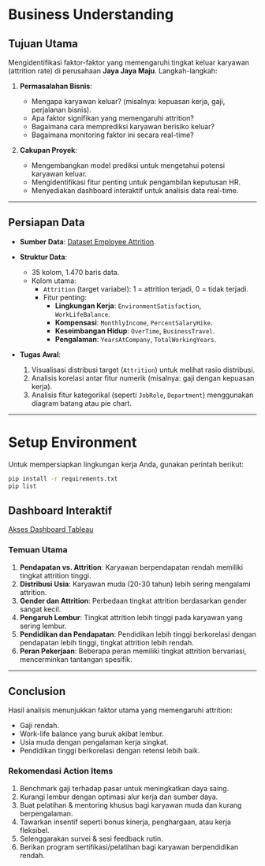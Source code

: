 # Business Understanding

## Tujuan Utama
Mengidentifikasi faktor-faktor yang memengaruhi tingkat keluar karyawan (attrition rate) di perusahaan **Jaya Jaya Maju**. Langkah-langkah:
1. **Permasalahan Bisnis**:
   - Mengapa karyawan keluar? (misalnya: kepuasan kerja, gaji, perjalanan bisnis).
   - Apa faktor signifikan yang memengaruhi attrition?
   - Bagaimana cara memprediksi karyawan berisiko keluar?
   - Bagaimana monitoring faktor ini secara real-time?

2. **Cakupan Proyek**:
   - Mengembangkan model prediksi untuk mengetahui potensi karyawan keluar.
   - Mengidentifikasi fitur penting untuk pengambilan keputusan HR.
   - Menyediakan dashboard interaktif untuk analisis data real-time.

---

## Persiapan Data
- **Sumber Data**: [Dataset Employee Attrition](https://github.com/dicodingacademy/dicoding_dataset/tree/main/employee).
- **Struktur Data**:
  - 35 kolom, 1.470 baris data.
  - Kolom utama: 
    - `Attrition` (target variabel): 1 = attrition terjadi, 0 = tidak terjadi.
    - Fitur penting:
      - **Lingkungan Kerja**: `EnvironmentSatisfaction`, `WorkLifeBalance`.
      - **Kompensasi**: `MonthlyIncome`, `PercentSalaryHike`.
      - **Keseimbangan Hidup**: `OverTime`, `BusinessTravel`.
      - **Pengalaman**: `YearsAtCompany`, `TotalWorkingYears`.
      
- **Tugas Awal**:
  1. Visualisasi distribusi target (`Attrition`) untuk melihat rasio distribusi.
  2. Analisis korelasi antar fitur numerik (misalnya: gaji dengan kepuasan kerja).
  3. Analisis fitur kategorikal (seperti `JobRole`, `Department`) menggunakan diagram batang atau pie chart.

---

# Setup Environment

Untuk mempersiapkan lingkungan kerja Anda, gunakan perintah berikut:

```bash
pip install -r requirements.txt
pip list

```

## Dashboard Interaktif
[Akses Dashboard Tableau](https://public.tableau.com/app/profile/wendi.kardian/viz/DashboardAttritionEmployee-WendiKardian/Dashboard1)

### Temuan Utama
1. **Pendapatan vs. Attrition**: Karyawan berpendapatan rendah memiliki tingkat attrition tinggi.
2. **Distribusi Usia**: Karyawan muda (20-30 tahun) lebih sering mengalami attrition.
3. **Gender dan Attrition**: Perbedaan tingkat attrition berdasarkan gender sangat kecil.
4. **Pengaruh Lembur**: Tingkat attrition lebih tinggi pada karyawan yang sering lembur.
5. **Pendidikan dan Pendapatan**: Pendidikan lebih tinggi berkorelasi dengan pendapatan lebih tinggi, tingkat attrition lebih rendah.
6. **Peran Pekerjaan**: Beberapa peran memiliki tingkat attrition bervariasi, mencerminkan tantangan spesifik.

---

## Conclusion
Hasil analisis menunjukkan faktor utama yang memengaruhi attrition:
- Gaji rendah.
- Work-life balance yang buruk akibat lembur.
- Usia muda dengan pengalaman kerja singkat.
- Pendidikan tinggi berkorelasi dengan retensi lebih baik.

### Rekomendasi Action Items
1. Benchmark gaji terhadap pasar untuk meningkatkan daya saing.
2. Kurangi lembur dengan optimasi alur kerja dan sumber daya.
3. Buat pelatihan & mentoring khusus bagi karyawan muda dan kurang berpengalaman.
4. Tawarkan insentif seperti bonus kinerja, penghargaan, atau kerja fleksibel.
5. Selenggarakan survei & sesi feedback rutin.
6. Berikan program sertifikasi/pelatihan bagi karyawan berpendidikan rendah.
